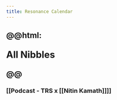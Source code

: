 ```yaml
---
title: Resonance Calendar
---
```

## @@html: <p style="font-size:25px">All Nibbles</p>@@
### [[Podcast - TRS x [[Nitin Kamath]]]]
